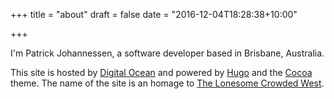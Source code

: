 +++
title = "about"
draft = false
date = "2016-12-04T18:28:38+10:00"

+++

I'm Patrick Johannessen, a software developer based in Brisbane, Australia.

This site is hosted by [Digital Ocean](https://www.digitalocean.com/?refcode=4e6adcb58f1b) and powered by [Hugo](https://gohugo.io/) and the [Cocoa](https://github.com/nishanths/cocoa-hugo-theme) theme. The name of the site is an homage to [The Lonesome Crowded West](https://en.wikipedia.org/wiki/The_Lonesome_Crowded_West).